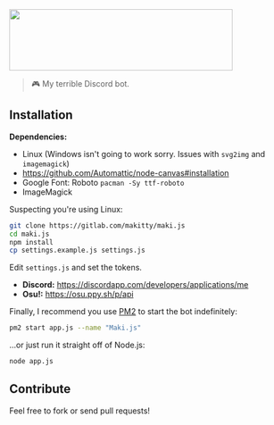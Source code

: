 <img height="110" width="400" src="https://i.imgur.com/HcYFflq.png">

> 🎮 My terrible Discord bot.

## Installation

**Dependencies:**

- Linux (Windows isn't going to work sorry. Issues with `svg2img` and `imagemagick`)
- https://github.com/Automattic/node-canvas#installation
- Google Font: Roboto `pacman -Sy ttf-roboto`
- ImageMagick

Suspecting you're using Linux:

```sh
git clone https://gitlab.com/makitty/maki.js
cd maki.js
npm install
cp settings.example.js settings.js
```
Edit `settings.js` and set the tokens.

- **Discord:** https://discordapp.com/developers/applications/me
- **Osu!:** https://osu.ppy.sh/p/api

Finally, I recommend you use [PM2](https://www.npmjs.com/package/pm2) to start the bot indefinitely:

```sh
pm2 start app.js --name "Maki.js"
```
...or just run it straight off of Node.js:

```sh
node app.js
```
## Contribute

Feel free to fork or send pull requests!
